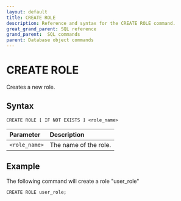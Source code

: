 ```yaml
---
layout: default
title: CREATE ROLE
description: Reference and syntax for the CREATE ROLE command.
great_grand_parent: SQL reference
grand_parent:  SQL commands
parent: Database object commands
---
```


# CREATE ROLE
Creates a new role.

## Syntax

```CREATE ROLE [ IF NOT EXISTS ] <role_name>```


| Parameter  | Description |
| :--------- | :---------- |
| `<role_name>` | The name of the role. |

## Example

The following command will create a role "user_role" 

```CREATE ROLE user_role;```
